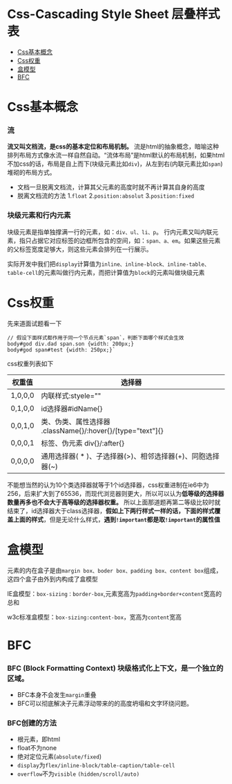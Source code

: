 # Css-Cascading Style Sheet 层叠样式表

- [Css基本概念](#css基本概念)
- [Css权重](#css权重)
- [盒模型](#盒模型)
- [BFC](#BFC)

# Css基本概念

### 流

**流又叫文档流，是css的基本定位和布局机制。** 流是html的抽象概念，暗喻这种排列布局方式像水流一样自然自动。“流体布局”是html默认的布局机制，如果html不加css的话，布局是自上而下(块级元素比如`div`)，从左到右(内联元素比如`span`)堆砌的布局方式。
- 文档一旦脱离文档流，计算其父元素的高度时就不再计算其自身的高度
- 脱离文档流的方法
1.`float` 2.`position:absolut` 3.`position:fixed`

### 块级元素和行内元素

块级元素是指单独撑满一行的元素，如：`div、ul、li、p`。
行内元素又叫内联元素，指只占据它对应标签的边框所包含的空间，如：`span、a、em`。如果这些元素的父标签宽度足够大，则这些元素会排列在一行展示。

实际开发中我们把`display`计算值为`inline、inline-block、inline-table、table-cell`的元素叫做行内元素，而把计算值为`block`的元素叫做块级元素

# Css权重

先来道面试题看一下
````
// 假设下面样式都作用于同一个节点元素`span`，判断下面哪个样式会生效
body#god div.dad span.son {width: 200px;}
body#god span#test {width: 250px;}`
````
css权重列表如下

|权重值| 选择器|
| ------------------------------- | ----------------------------------------------------------- |
| 1,0,0,0| 内联样式:styele=""| 
| 0,1,0,0| id选择器#idName{} |
| 0,0,1,0| 类、伪类、属性选择器 .className{}/:hover{}/[type="text"]{}|
| 0,0,0,1| 标签、伪元素 div{}/:after{}|
| 0,0,0,0| 通用选择器( * )、子选择器(>)、相邻选择器(+)、同胞选择器(~)|

不能想当然的认为10个类选择器就等于1个id选择器，css权重进制在ie6中为256，后来扩大到了65536，而现代浏览器则更大，所以可以认为**低等级的选择器数量再多也不会大于高等级的选择器权重。**
所以上面那道题再第二等级比较时就结束了，id选择器大于class选择器，**假如上下两行样式一样的话，下面的样式覆盖上面的样式**，但是无论什么样式，**遇到`!important`都是取`!important`的属性值**

# 盒模型

元素的内在盒子是由`margin box、boder box、padding box、content box`组成，这四个盒子由外到内构成了盒模型

IE盒模型：`box-sizing：border-box`,元素宽高为`padding+border+content`宽高的总和

w3c标准盒模型：`box-sizing:content-box`，宽高为`content`宽高

# BFC

### BFC (Block Formatting Context) 块级格式化上下文，是一个独立的区域。
- BFC本身不会发生`margin`重叠
- BFC可以彻底解决子元素浮动带来的的高度坍塌和文字环绕问题。

### BFC创建的方法
- 根元素，即html
- float不为none
- 绝对定位元素(`absolute/fixed`)
- `display`为`flex/inline-block/table-caption/table-cell`
- `overflow`不为`visible` `(hidden/scroll/auto)`



